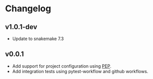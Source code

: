 # Changelog

<!--
Newest changes should be on top.

This document is user facing. Please word the changes in such a way
that users understand how the changes affect the new version.
-->

## v1.0.1-dev
+ Update to snakemake 7.3

## v0.0.1
+ Add support for project configuration using
[PEP](http://pep.databio.org/en/latest/).
+ Add integration tests using pytest-workflow and github workflows.
